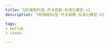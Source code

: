 ```yaml
---
title: 飞轮储能01型-开关函数-标准化模型-v1
description: 飞轮储能01型-开关函数-标准化模型-v1

tags:
- emtlab
- cases

---
```


<!-- import DocCardList from '@theme/DocCardList';

<DocCardList /> -->